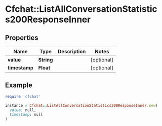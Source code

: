 # Cfchat::ListAllConversationStatistics200ResponseInner

## Properties

| Name | Type | Description | Notes |
| ---- | ---- | ----------- | ----- |
| **value** | **String** |  | [optional] |
| **timestamp** | **Float** |  | [optional] |

## Example

```ruby
require 'cfchat'

instance = Cfchat::ListAllConversationStatistics200ResponseInner.new(
  value: null,
  timestamp: null
)
```

